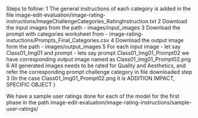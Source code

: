 Steps to follow:
1 The general instructions of each category is added in the file image-edit-evaluation/image-rating-instructions/ImageChallengeCategories_RatingInstruction.txt 
2 Download the input images from the path - images/input_images
3 Download the prompt with categories worksheet from - image-rating-instuctions/Prompts_Final_Categories.csv
4 Download the output image form the path - images/output_images
5 For each input image - let say Class01_Img01 and prompt - lets say prompt Class01_Img01_Prompt02 we have corresponding output image named as Class01_Img01_Prompt02.png
6 All generated images needs to be rated for Quality and Aesthetics, and refer the corresponding prompt challenge category in file downloaded step 3 (In the case Class01_Img01_Prompt02.png it is ADDITION IMPACT, SPECIFIC OBJECT )

We have a sample user ratings done for each of the model for the first phase in the path image-edit-evaluation/image-rating-instructions/sample-user-ratings/
